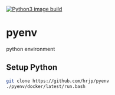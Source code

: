 [![Python3 image build](https://github.com/hrjp/pyenv/actions/workflows/python3-image-build.yml/badge.svg)](https://github.com/hrjp/pyenv/actions/workflows/python3-image-build.yml)
# pyenv
python environment

## Setup Python
```bash
git clone https://github.com/hrjp/pyenv
./pyenv/docker/latest/run.bash
```
